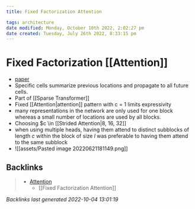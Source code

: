 ```yaml
---
title: Fixed Factorization Attention

tags: architecture 
date modified: Monday, October 10th 2022, 2:02:27 pm
date created: Tuesday, July 26th 2022, 8:33:15 pm
---
```


# Fixed Factorization [[Attention]]
- [paper](https://arxiv.org/abs/1904.10509v1)
- Specific cells summarize previous locations and propagate to all future cells.
- Part of [[Sparse Transformer]]
- Fixed [[Attention|attention]] pattern with c = 1 limits expressivity
- many representations in the network are only used for one block whereas a small number of locations are used by all blocks.
- Choosing $c \in [[Strided Attention|8, 16, 32]]
- when using multiple heads, having them attend to distinct subblocks of length $c$ within the block of size $l$ was preferable to having them attend to the same subblock
- ![[assets/Pasted image 20220621181149.png]]

## Backlinks
> - [Attention](Attention.md)
>   - [[Fixed Factorization Attention]]

_Backlinks last generated 2022-10-04 13:01:19_
